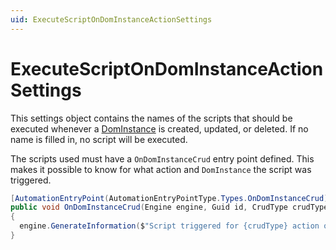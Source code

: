 ```yaml
---
uid: ExecuteScriptOnDomInstanceActionSettings
---
```


# ExecuteScriptOnDomInstanceActionSettings

This settings object contains the names of the scripts that should be executed whenever a [DomInstance](xref:DomInstance) is created, updated, or deleted. If no name is filled in, no script will be executed.

The scripts used must have a `OnDomInstanceCrud` entry point defined. This makes it possible to know for what action and `DomInstance` the script was triggered.

```csharp
[AutomationEntryPoint(AutomationEntryPointType.Types.OnDomInstanceCrud)]
public void OnDomInstanceCrud(Engine engine, Guid id, CrudType crudType)
{
  engine.GenerateInformation($"Script triggered for {crudType} action on DomInstance with ID: {id}");
}
```
